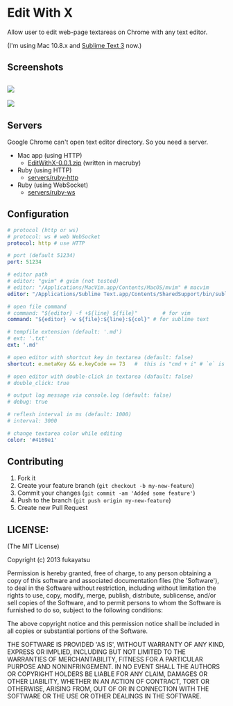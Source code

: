 Edit With X
===========

Allow user to edit web-page textareas on Chrome with any text editor.

(I'm using Mac 10.8.x and [Sublime Text 3](http://www.sublimetext.com/3) now.)

## Screenshots

![](https://raw.github.com/fukayatsu/edit-with-x-crx/master/screenshots/edit-with-x-usage.png)
---
![](https://raw.github.com/fukayatsu/edit-with-x-crx/master/screenshots/edit-with-x-config.png)

## Servers
Google Chrome can't open text editor directory. So you need a server.

- Mac app (using HTTP)
    - [EditWithX-0.0.1.zip](https://github.com/fukayatsu/edit-with-x-crx/blob/master/servers/mac-http/build/EditWithX-0.0.1.zip?raw=true) (written in macruby)
- Ruby (using HTTP)
    - [servers/ruby-http](https://github.com/fukayatsu/edit-with-x-crx/tree/master/servers/ruby-http)
- Ruby (using WebSocket)
    - [servers/ruby-ws](https://github.com/fukayatsu/edit-with-x-crx/tree/master/servers/ruby-ws)

## Configuration

```yml
# protocol (http or ws)
# protocol: ws # web WebSocket
protocol: http # use HTTP

# port (default 51234)
port: 51234

# editor path
# editor: "gvim" # gvim (not tested)
# editor: "/Applications/MacVim.app/Contents/MacOS/mvim" # macvim
editor: "/Applications/Sublime Text.app/Contents/SharedSupport/bin/subl"

# open file command
# command: "${editor} -f +${line} ${file}"        # for vim
command: "${editor} -w ${file}:${line}:${col}" # for sublime text

# tempfile extension (default: '.md')
# ext: '.txt'
ext: '.md'

# open editor with shortcut key in textarea (default: false)
shortcut: e.metaKey && e.keyCode == 73   #  this is "cmd + i" # `e` is JS event

# open editor with double-click in textarea (dafault: false)
# double_click: true

# output log message via console.log (default: false)
# debug: true

# reflesh interval in ms (default: 1000)
# interval: 3000

# change textarea color while editing
color: '#4169e1'
```

## Contributing

1. Fork it
2. Create your feature branch (`git checkout -b my-new-feature`)
3. Commit your changes (`git commit -am 'Added some feature'`)
4. Push to the branch (`git push origin my-new-feature`)
5. Create new Pull Request

## LICENSE:

(The MIT License)

Copyright (c) 2013 fukayatsu

Permission is hereby granted, free of charge, to any person obtaining
a copy of this software and associated documentation files (the
'Software'), to deal in the Software without restriction, including
without limitation the rights to use, copy, modify, merge, publish,
distribute, sublicense, and/or sell copies of the Software, and to
permit persons to whom the Software is furnished to do so, subject to
the following conditions:

The above copyright notice and this permission notice shall be
included in all copies or substantial portions of the Software.

THE SOFTWARE IS PROVIDED 'AS IS', WITHOUT WARRANTY OF ANY KIND,
EXPRESS OR IMPLIED, INCLUDING BUT NOT LIMITED TO THE WARRANTIES OF
MERCHANTABILITY, FITNESS FOR A PARTICULAR PURPOSE AND NONINFRINGEMENT.
IN NO EVENT SHALL THE AUTHORS OR COPYRIGHT HOLDERS BE LIABLE FOR ANY
CLAIM, DAMAGES OR OTHER LIABILITY, WHETHER IN AN ACTION OF CONTRACT,
TORT OR OTHERWISE, ARISING FROM, OUT OF OR IN CONNECTION WITH THE
SOFTWARE OR THE USE OR OTHER DEALINGS IN THE SOFTWARE.
